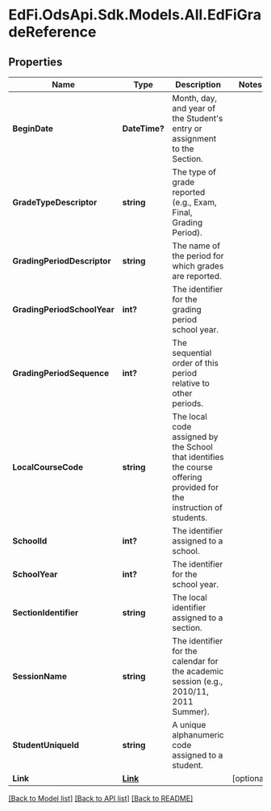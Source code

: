 # EdFi.OdsApi.Sdk.Models.All.EdFiGradeReference
## Properties

Name | Type | Description | Notes
------------ | ------------- | ------------- | -------------
**BeginDate** | **DateTime?** | Month, day, and year of the Student&#39;s entry or assignment to the Section. | 
**GradeTypeDescriptor** | **string** | The type of grade reported (e.g., Exam, Final, Grading Period). | 
**GradingPeriodDescriptor** | **string** | The name of the period for which grades are reported. | 
**GradingPeriodSchoolYear** | **int?** | The identifier for the grading period school year. | 
**GradingPeriodSequence** | **int?** | The sequential order of this period relative to other periods. | 
**LocalCourseCode** | **string** | The local code assigned by the School that identifies the course offering provided for the instruction of students. | 
**SchoolId** | **int?** | The identifier assigned to a school. | 
**SchoolYear** | **int?** | The identifier for the school year. | 
**SectionIdentifier** | **string** | The local identifier assigned to a section. | 
**SessionName** | **string** | The identifier for the calendar for the academic session (e.g., 2010/11, 2011 Summer). | 
**StudentUniqueId** | **string** | A unique alphanumeric code assigned to a student. | 
**Link** | [**Link**](Link.md) |  | [optional] 

[[Back to Model list]](../README.md#documentation-for-models) [[Back to API list]](../README.md#documentation-for-api-endpoints) [[Back to README]](../README.md)

